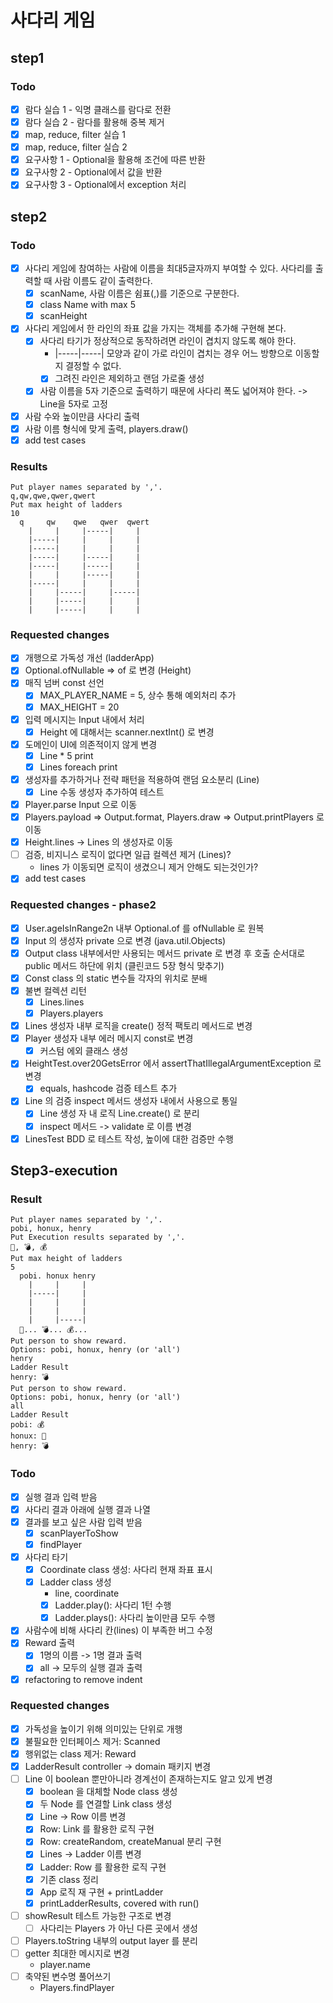 # 사다리 게임

## step1

### Todo

- [x] 람다 실습 1 - 익명 클래스를 람다로 전환
- [x] 람다 실습 2 - 람다를 활용해 중복 제거
- [x] map, reduce, filter 실습 1
- [x] map, reduce, filter 실습 2
- [x] 요구사항 1 - Optional을 활용해 조건에 따른 반환
- [x] 요구사항 2 - Optional에서 값을 반환
- [x] 요구사항 3 - Optional에서 exception 처리

## step2

### Todo

- [x] 사다리 게임에 참여하는 사람에 이름을 최대5글자까지 부여할 수 있다. 사다리를 출력할 때 사람 이름도 같이 출력한다.
    - [x] scanName, 사람 이름은 쉼표(,)를 기준으로 구분한다.
    - [x] class Name with max 5
    - [x] scanHeight
- [x] 사다리 게임에서 한 라인의 좌표 값을 가지는 객체를 추가해 구현해 본다.
    - [x] 사다리 타기가 정상적으로 동작하려면 라인이 겹치지 않도록 해야 한다.
        - |-----|-----| 모양과 같이 가로 라인이 겹치는 경우 어느 방향으로 이동할지 결정할 수 없다.
        - [x] 그려진 라인은 제외하고 랜덤 가로줄 생성
    - [x] 사람 이름을 5자 기준으로 출력하기 때문에 사다리 폭도 넓어져야 한다. -> Line을 5자로 고정
- [x] 사람 수와 높이만큼 사다리 출력
- [x] 사람 이름 형식에 맞게 출력, players.draw()
- [x] add test cases

### Results

```
Put player names separated by ','.
q,qw,qwe,qwer,qwert
Put max height of ladders
10
  q     qw    qwe   qwer  qwert 
    |     |     |-----|     |
    |-----|     |     |     |
    |-----|     |     |     |
    |-----|     |-----|     |
    |-----|     |-----|     |
    |     |     |-----|     |
    |-----|     |     |     |
    |     |-----|     |-----|
    |     |-----|     |     |
    |     |-----|     |     |
```

### Requested changes

- [x] 개행으로 가독성 개선 (ladderApp)
- [x] Optional.ofNullable => of 로 변경 (Height)
- [x] 매직 넘버 const 선언
    - [x] MAX_PLAYER_NAME = 5, 상수 통해 예외처리 추가
    - [x] MAX_HEIGHT = 20
- [x] 입력 메시지는 Input 내에서 처리
    - [x] Height 에 대해서는 scanner.nextInt() 로 변경
- [x] 도메인이 UI에 의존적이지 않게 변경
    - [x] Line * 5 print
    - [x] Lines foreach print
- [x] 생성자를 추가하거나 전략 패턴을 적용하여 랜덤 요소분리 (Line)
    - [x] Line 수동 생성자 추가하여 테스트
- [x] Player.parse Input 으로 이동
- [x] Players.payload => Output.format, Players.draw => Output.printPlayers 로 이동
- [x] Height.lines -> Lines 의 생성자로 이동
- [ ] 검증, 비지니스 로직이 없다면 일급 컬렉션 제거 (Lines)?
    - lines 가 이동되면 로직이 생겼으니 제거 안해도 되는것인가?
- [x] add test cases

### Requested changes - phase2

- [x] User.ageIsInRange2n 내부 Optional.of 를 ofNullable 로 원복
- [x] Input 의 생성자 private 으로 변경 (java.util.Objects)
- [x] Output class 내부에서만 사용되는 메서드 private 로 변경 후 호출 순서대로 public 메서드 하단에 위치 (클린코드 5장 형식 맞추기)
- [x] Const class 의 static 변수들 각자의 위치로 분배
- [x] 불변 컬렉션 리턴
    - [x] Lines.lines
    - [x] Players.players
- [x] Lines 생성자 내부 로직을 create() 정적 팩토리 메서드로 변경
- [x] Player 생성자 내부 에러 메시지 const로 변경
    - [x] 커스텀 에외 클래스 생성
- [x] HeightTest.over20GetsError 에서 assertThatIllegalArgumentException 로 변경
    - [x] equals, hashcode 검증 테스트 추가
- [x] Line 의 검증 inspect 메서드 생성자 내에서 사용으로 통일
    - [x] Line 생성 자 내 로직 Line.create() 로 분리
    - [x] inspect 메서드 -> validate 로 이름 변경
- [x] LinesTest BDD 로 테스트 작성, 높이에 대한 검증만 수행

## Step3-execution

### Result

```
Put player names separated by ','.
pobi, honux, henry
Put Execution results separated by ','.
💎, 💣, 💰
Put max height of ladders
5
  pobi. honux henry 
    |     |     |     
    |-----|     |     
    |     |     |     
    |     |     |     
    |     |-----|     
  💎... 💣... 💰... 
Put person to show reward.
Options: pobi, honux, henry (or 'all')
henry
Ladder Result
henry: 💣
Put person to show reward.
Options: pobi, honux, henry (or 'all')
all
Ladder Result
pobi: 💰
honux: 💎
henry: 💣
```

### Todo

- [x] 실행 결과 입력 받음
- [x] 사다리 결과 아래에 실행 결과 나열
- [x] 결과를 보고 싶은 사람 입력 받음
    - [x] scanPlayerToShow
    - [x] findPlayer
- [x] 사다리 타기
    - [x] Coordinate class 생성: 사다리 현재 좌표 표시
    - [x] Ladder class 생성
        - line, coordinate
        - [x] Ladder.play(): 사다리 1턴 수행
        - [x] Ladder.plays(): 사다리 높이만큼 모두 수행
- [x] 사람수에 비해 사다리 칸(lines) 이 부족한 버그 수정
- [x] Reward 출력
    - [x] 1명의 이름 -> 1명 결과 출력
    - [x] all -> 모두의 실행 결과 출력
- [x] refactoring to remove indent

### Requested changes
- [x] 가독성을 높이기 위해 의미있는 단위로 개행
- [x] 불필요한 인터페이스 제거: Scanned
- [x] 행위없는 class 제거: Reward
- [x] LadderResult controller -> domain 패키지 변경
- [ ] Line 이 boolean 뿐만아니라 경계선이 존재하는지도 알고 있게 변경
  - [x] boolean 을 대체할 Node class 생성
  - [x] 두 Node 를 연결할 Link class 생성
  - [x] Line -> Row 이름 변경
  - [x] Row: Link 를 활용한 로직 구현
  - [x] Row: createRandom, createManual 분리 구현
  - [x] Lines -> Ladder 이름 변경
  - [x] Ladder: Row 를 활용한 로직 구현
  - [x] 기존 class 정리
  - [x] App 로직 재 구현 + printLadder
  - [x] printLadderResults, covered with run()
- [ ] showResult 테스트 가능한 구조로 변경
  - [ ] 사다리는 Players 가 아닌 다른 곳에서 생성
- [ ] Players.toString 내부의 output layer 를 분리
- [ ] getter 최대한 메시지로 변경
  - player.name
- [ ] 축약된 변수명 풀어쓰기
  - Players.findPlayer
